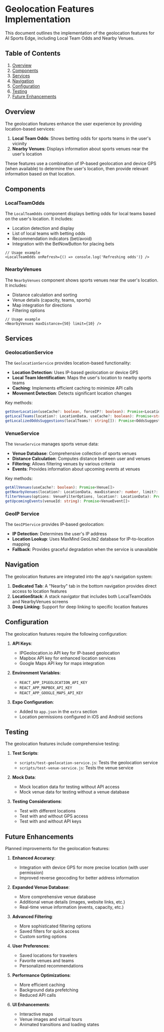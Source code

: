 # Geolocation Features Implementation

This document outlines the implementation of the geolocation features for AI Sports Edge, including Local Team Odds and Nearby Venues.

## Table of Contents

1. [Overview](#overview)
2. [Components](#components)
3. [Services](#services)
4. [Navigation](#navigation)
5. [Configuration](#configuration)
6. [Testing](#testing)
7. [Future Enhancements](#future-enhancements)

## Overview

The geolocation features enhance the user experience by providing location-based services:

1. **Local Team Odds**: Shows betting odds for sports teams in the user's vicinity
2. **Nearby Venues**: Displays information about sports venues near the user's location

These features use a combination of IP-based geolocation and device GPS (when available) to determine the user's location, then provide relevant information based on that location.

## Components

### LocalTeamOdds

The `LocalTeamOdds` component displays betting odds for local teams based on the user's location. It includes:

- Location detection and display
- List of local teams with betting odds
- Recommendation indicators (bet/avoid)
- Integration with the BetNowButton for placing bets

```tsx
// Usage example
<LocalTeamOdds onRefresh={() => console.log('Refreshing odds')} />
```

### NearbyVenues

The `NearbyVenues` component shows sports venues near the user's location. It includes:

- Distance calculation and sorting
- Venue details (capacity, teams, sports)
- Map integration for directions
- Filtering options

```tsx
// Usage example
<NearbyVenues maxDistance={50} limit={10} />
```

## Services

### GeolocationService

The `GeolocationService` provides location-based functionality:

- **Location Detection**: Uses IP-based geolocation or device GPS
- **Local Team Identification**: Maps the user's location to nearby sports teams
- **Caching**: Implements efficient caching to minimize API calls
- **Movement Detection**: Detects significant location changes

Key methods:
```typescript
getUserLocation(useCache?: boolean, forceIP?: boolean): Promise<LocationData | null>
getLocalTeams(location?: LocationData, useCache?: boolean): Promise<string[]>
getLocalizedOddsSuggestions(localTeams?: string[]): Promise<OddsSuggestion[]>
```

### VenueService

The `VenueService` manages sports venue data:

- **Venue Database**: Comprehensive collection of sports venues
- **Distance Calculation**: Computes distance between user and venues
- **Filtering**: Allows filtering venues by various criteria
- **Events**: Provides information about upcoming events at venues

Key methods:
```typescript
getAllVenues(useCache?: boolean): Promise<Venue[]>
getNearbyVenues(location?: LocationData, maxDistance?: number, limit?: number): Promise<Venue[]>
filterVenues(options: VenueFilterOptions, location?: LocationData): Promise<Venue[]>
getUpcomingEvents(venueId: string): Promise<VenueEvent[]>
```

### GeoIP Service

The `GeoIPService` provides IP-based geolocation:

- **IP Detection**: Determines the user's IP address
- **Location Lookup**: Uses MaxMind GeoLite2 database for IP-to-location mapping
- **Fallback**: Provides graceful degradation when the service is unavailable

## Navigation

The geolocation features are integrated into the app's navigation system:

1. **Dedicated Tab**: A "Nearby" tab in the bottom navigation provides direct access to location features
2. **LocationStack**: A stack navigator that includes both LocalTeamOdds and NearbyVenues screens
3. **Deep Linking**: Support for deep linking to specific location features

## Configuration

The geolocation features require the following configuration:

1. **API Keys**: 
   - IPGeolocation.io API key for IP-based geolocation
   - Mapbox API key for enhanced location services
   - Google Maps API key for maps integration

2. **Environment Variables**:
   - `REACT_APP_IPGEOLOCATION_API_KEY`
   - `REACT_APP_MAPBOX_API_KEY`
   - `REACT_APP_GOOGLE_MAPS_API_KEY`

3. **Expo Configuration**:
   - Added to `app.json` in the `extra` section
   - Location permissions configured in iOS and Android sections

## Testing

The geolocation features include comprehensive testing:

1. **Test Scripts**:
   - `scripts/test-geolocation-service.js`: Tests the geolocation service
   - `scripts/test-venue-service.js`: Tests the venue service

2. **Mock Data**:
   - Mock location data for testing without API access
   - Mock venue data for testing without a venue database

3. **Testing Considerations**:
   - Test with different locations
   - Test with and without GPS access
   - Test with and without API keys

## Future Enhancements

Planned improvements for the geolocation features:

1. **Enhanced Accuracy**:
   - Integration with device GPS for more precise location (with user permission)
   - Improved reverse geocoding for better address information

2. **Expanded Venue Database**:
   - More comprehensive venue database
   - Additional venue details (images, website links, etc.)
   - Real-time venue information (events, capacity, etc.)

3. **Advanced Filtering**:
   - More sophisticated filtering options
   - Saved filters for quick access
   - Custom sorting options

4. **User Preferences**:
   - Saved locations for travelers
   - Favorite venues and teams
   - Personalized recommendations

5. **Performance Optimizations**:
   - More efficient caching
   - Background data prefetching
   - Reduced API calls

6. **UI Enhancements**:
   - Interactive maps
   - Venue images and virtual tours
   - Animated transitions and loading states